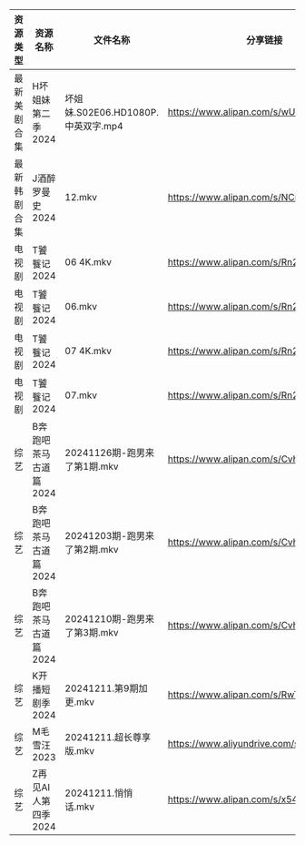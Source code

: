 | 资源类型   | 资源名称          | 文件名称                        | 分享链接                                      | 更新时间                |
| ------ | ------------- | --------------------------- | ----------------------------------------- | ------------------- |
| 最新美剧合集 | H坏姐妹第二季2024   | 坏姐妹.S02E06.HD1080P.中英双字.mp4 | https://www.alipan.com/s/wU4yxywn5D1      | 2024-12-11 14:05:29 |
| 最新韩剧合集 | J酒醉罗曼史2024    | 12.mkv                      | https://www.alipan.com/s/NCnyAs2UUuM      | 2024-12-11 00:05:55 |
| 电视剧    | T饕餮记2024      | 06 4K.mkv                   | https://www.alipan.com/s/Rn244KUMhV7      | 2024-12-11 14:06:19 |
| 电视剧    | T饕餮记2024      | 06.mkv                      | https://www.alipan.com/s/Rn244KUMhV7      | 2024-12-11 13:06:14 |
| 电视剧    | T饕餮记2024      | 07 4K.mkv                   | https://www.alipan.com/s/Rn244KUMhV7      | 2024-12-11 14:06:19 |
| 电视剧    | T饕餮记2024      | 07.mkv                      | https://www.alipan.com/s/Rn244KUMhV7      | 2024-12-11 13:06:14 |
| 综艺     | B奔跑吧茶马古道篇2024 | 20241126期-跑男来了第1期.mkv       | https://www.alipan.com/s/Cvhx6FJfDYP      | 2024-12-11 00:06:43 |
| 综艺     | B奔跑吧茶马古道篇2024 | 20241203期-跑男来了第2期.mkv       | https://www.alipan.com/s/Cvhx6FJfDYP      | 2024-12-11 00:06:43 |
| 综艺     | B奔跑吧茶马古道篇2024 | 20241210期-跑男来了第3期.mkv       | https://www.alipan.com/s/Cvhx6FJfDYP      | 2024-12-11 00:06:43 |
| 综艺     | K开播短剧季2024    | 20241211.第9期加更.mkv          | https://www.alipan.com/s/RwTZ4L5wTYU      | 2024-12-11 13:06:52 |
| 综艺     | M毛雪汪2023      | 20241211.超长尊享版.mkv          | https://www.aliyundrive.com/s/asPqfgPRqAg | 2024-12-11 13:07:00 |
| 综艺     | Z再见AI人第四季2024 | 20241211.悄悄话.mkv            | https://www.alipan.com/s/x547zMqipVp      | 2024-12-11 13:08:05 |
